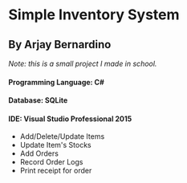 # Simple Inventory System

## By Arjay Bernardino

_Note: this is a small project I made in school._

#### **Programming Language: C#**
#### **Database: SQLite**
#### **IDE: Visual Studio Professional 2015**


* Add/Delete/Update Items 
* Update Item's Stocks
* Add Orders
* Record Order Logs
* Print receipt for order



